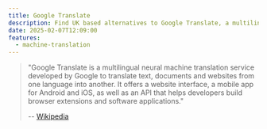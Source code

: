 ```yaml
---
title: Google Translate
description: Find UK based alternatives to Google Translate, a multilingual neural machine translation service developed by Google
date: 2025-02-07T12:09:00
features:
  - machine-translation
---
```

> "Google Translate is a multilingual neural machine translation service developed by Google to translate text, documents and websites from one language into another. It offers a website interface, a mobile app for Android and iOS, as well as an API that helps developers build browser extensions and software applications."
>
> -- [Wikipedia](https://en.wikipedia.org/wiki/Google_Translate)